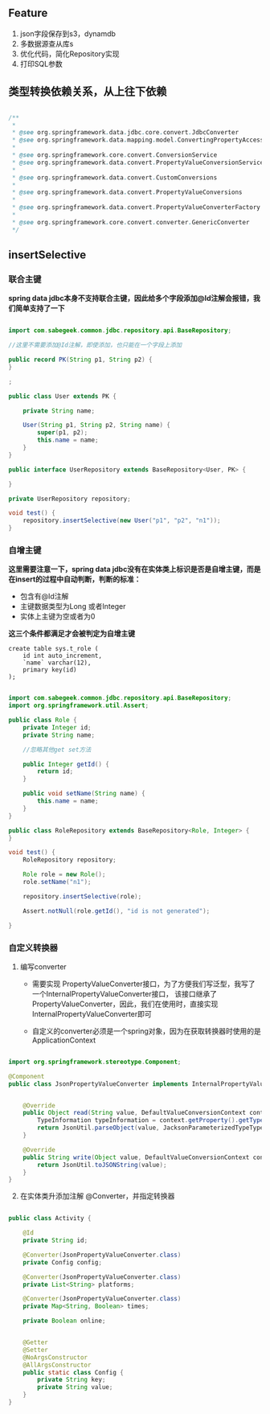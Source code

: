 ## Feature

1. json字段保存到s3，dynamdb
2. 多数据源查从库s
3. 优化代码，简化Repository实现
4. 打印SQL参数


## 类型转换依赖关系，从上往下依赖

```java

/**
 * 
 * @see org.springframework.data.jdbc.core.convert.JdbcConverter 
 * @see org.springframework.data.mapping.model.ConvertingPropertyAccessor
 * 
 * @see org.springframework.core.convert.ConversionService
 * @see org.springframework.data.convert.PropertyValueConversionService
 * 
 * @see org.springframework.data.convert.CustomConversions
 * 
 * @see org.springframework.data.convert.PropertyValueConversions
 * 
 * @see org.springframework.data.convert.PropertyValueConverterFactory
 * 
 * @see org.springframework.core.convert.converter.GenericConverter
 */


```

## insertSelective

### 联合主键

**spring data jdbc本身不支持联合主键，因此给多个字段添加@Id注解会报错，我们简单支持了一下**

```java

import com.sabegeek.common.jdbc.repository.api.BaseRepository;

//这里不需要添加@Id注解，即使添加，也只能在一个字段上添加

public record PK(String p1, String p2) {
}

;

public class User extends PK {

    private String name;

    User(String p1, String p2, String name) {
        super(p1, p2);
        this.name = name;
    }
}

public interface UserRepository extends BaseRepository<User, PK> {

}

private UserRepository repository;

void test() {
    repository.insertSelective(new User("p1", "p2", "n1"));
}
```

### 自增主键

**这里需要注意一下，spring data jdbc没有在实体类上标识是否是自增主键，而是在insert的过程中自动判断，判断的标准：**

- 包含有@Id注解
- 主键数据类型为Long 或者Integer
- 实体上主键为空或者为0

**这三个条件都满足才会被判定为自增主键**

```mysql-sql
create table sys.t_role (
    id int auto_increment,
    `name` varchar(12),
    primary key(id)
);
```

```java

import com.sabegeek.common.jdbc.repository.api.BaseRepository;
import org.springframework.util.Assert;

public class Role {
    private Integer id;
    private String name;

    //忽略其他get set方法

    public Integer getId() {
        return id;
    }

    public void setName(String name) {
        this.name = name;
    }
}

public class RoleRepository extends BaseRepository<Role, Integer> {
}

void test() {
    RoleRepository repository;

    Role role = new Role();
    role.setName("n1");

    repository.insertSelective(role);

    Assert.notNull(role.getId(), "id is not generated");

}

```

### 自定义转换器

1. 编写converter
   - 需要实现 PropertyValueConverter接口，为了方便我们写泛型，我写了一个InternalPropertyValueConverter接口，
   该接口继承了PropertyValueConverter，因此，我们在使用时，直接实现InternalPropertyValueConverter即可

   - 自定义的converter必须是一个spring对象，因为在获取转换器时使用的是ApplicationContext


```java

import org.springframework.stereotype.Component;

@Component
public class JsonPropertyValueConverter implements InternalPropertyValueConverter<Object, String> {


    @Override
    public Object read(String value, DefaultValueConversionContext context) {
        TypeInformation typeInformation = context.getProperty().getTypeInformation();
        return JsonUtil.parseObject(value, JacksonParameterizedTypeTypeReference.fromTypeInformation(typeInformation));
    }

    @Override
    public String write(Object value, DefaultValueConversionContext context) {
        return JsonUtil.toJSONString(value);
    }
}

```
2. 在实体类升添加注解 @Converter，并指定转换器

```java

public class Activity {

    @Id
    private String id;

    @Converter(JsonPropertyValueConverter.class)
    private Config config;

    @Converter(JsonPropertyValueConverter.class)
    private List<String> platforms;

    @Converter(JsonPropertyValueConverter.class)
    private Map<String, Boolean> times;

    private Boolean online;


    @Getter
    @Setter
    @NoArgsConstructor
    @AllArgsConstructor
    public static class Config {
        private String key;
        private String value;
    }
}

```
